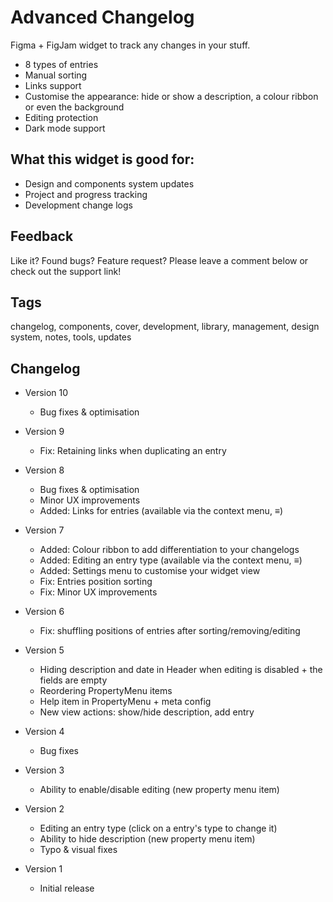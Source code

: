 # Advanced Changelog

Figma + FigJam widget to track any changes in your stuff.

- 8 types of entries
- Manual sorting
- Links support
- Customise the appearance: hide or show a description, a colour ribbon or even the background
- Editing protection
- Dark mode support

## What this widget is good for: 

- Design and components system updates
- Project and progress tracking
- Development change logs

## Feedback

Like it? Found bugs? Feature request? Please leave a comment below or check out the support link!

## Tags

changelog, components, cover, development, library, management, design system, notes, tools, updates

## Changelog

- Version 10
    - Bug fixes & optimisation

- Version 9
    - Fix: Retaining links when duplicating an entry

- Version 8
    - Bug fixes & optimisation
    - Minor UX improvements
    - Added: Links for entries (available via the context menu, ≡)

- Version 7
    - Added: Colour ribbon to add differentiation to your changelogs
    - Added: Editing an entry type (available via the context menu, ≡)
    - Added: Settings menu to customise your widget view
    - Fix: Entries position sorting
    - Fix: Minor UX improvements

- Version 6
    - Fix: shuffling positions of entries after sorting/removing/editing

- Version 5
    - Hiding description and date in Header when editing is disabled + the fields are empty 
    - Reordering PropertyMenu items
    - Help item in PropertyMenu + meta config
    - New view actions: show/hide description, add entry

- Version 4
    - Bug fixes

- Version 3
    - Ability to enable/disable editing (new property menu item)

- Version 2
    - Editing an entry type (click on a entry's type to change it)
    - Ability to hide description (new property menu item)
    - Typo & visual fixes

- Version 1
    - Initial release